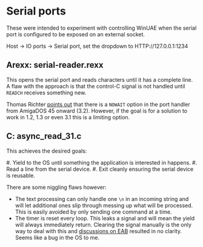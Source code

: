 # Serial ports

These were intended to experiment with controlling WinUAE when the serial port
is configured to be exposed on an external socket.

Host -> IO ports -> Serial port, set the dropdown to HTTP://127.0.0.1:1234

## Arexx: serial-reader.rexx

This opens the serial port and reads characters until it has a complete line.
A flaw with the approach is that the control-C signal is not handled until
`READCH` receives something new.

Thomas Richter [points out](https://eab.abime.net/showpost.php?p=1687792&postcount=4)
that there is a `NOWAIT` option in the port handler from AmigaDOS 45 onward
(3.2). However, if the goal is for a solution to work in 1.2, 1.3 or even 3.1
this is a limiting option.

## C: async_read_31.c

This achieves the desired goals:

#. Yield to the OS until something the application is interested in happens.
#. Read a line from the serial device.
#. Exit cleanly ensuring the serial device is reusable.

There are some niggling flaws however:

* The text processing can only handle one `\n` in an incoming string and
  will let additional ones slip through messing up what will be processed.
  This is easily avoided by only sending one command at a time.
* The timer is reset every loop. This leaks a signal and will mean the
  yield will always immediately return. Clearing the signal manually is
  the only way to deal with this and [discussions on EAB](https://eab.abime.net/showthread.php?t=117721)
  resulted in no clarity. Seems like a bug in the OS to me.

